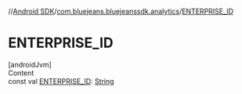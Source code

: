 //[Android SDK](../../index.md)/[com.bluejeans.bluejeanssdk.analytics](index.md)/[ENTERPRISE_ID](-e-n-t-e-r-p-r-i-s-e_-i-d.md)



# ENTERPRISE_ID  
[androidJvm]  
Content  
const val [ENTERPRISE_ID](-e-n-t-e-r-p-r-i-s-e_-i-d.md): [String](https://kotlinlang.org/api/latest/jvm/stdlib/kotlin/-string/index.html)  



